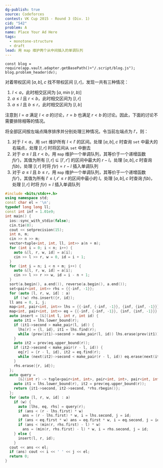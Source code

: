 ```yaml
---
dg-publish: true
source: Codeforces
contest: VK Cup 2015 - Round 3 (Div. 1)
cid: "542"
problem: A
name: Place Your Ad Here
tags:
  - monotone-structure
  - draft
lead: 用 map 维护两个从中间插入的单调队列
---
```

```dataviewjs
const blog = require(app.vault.adapter.getBasePath()+"/.script/blog.js");
blog.problem_header(dv);
```

对着带权区间 $[a,b], c$ 找不带权区间 $[l,r]$，发现一共有三种情况：
1. $l<a$，此时相交区间为 $[a,\min(r,b)]$
2. $a\le l$ 且 $r<b$，此时相交区间为 $[l,r]$
3. $a\le l$ 且 $b\le r$，此时相交区间为 $[l,b]$

注意到 $l=a$ 满足 $l<a$ 的讨论，$r=b$ 也满足 $r<b$ 的讨论。因此，下面的讨论不需要排除相等的情况。

将全部区间按左端点降序排序并分别处理三种情况。令当前左端点为 $l'$，则：
1. 对于 $l<a$，用 `set` 维护所有 $l<l'$ 的区间。处理 $[a,b],c$ 时查询 `set` 中最大的右端点，处理 $[l,r]$ 时将区间从 `set` 中删去
2. 对于 $a\le l$ 且 $r<b$，用 `map` 维护一个单调队列，其等价于一个递增函数 $f(r')$，其值为所有 $[l,r]\subseteq[l',r']$ 的区间中最大的 $r-l$。处理 $[a,b],c$ 时查询 $f(b)$，处理 $[l,r]$ 时将 $f(r)=r-l$ 插入单调队列
3. 对于 $a\le l$ 且 $b\le r$，用 `map` 维护一个单调队列，其等价于一个递增函数 $f(r')$，其值为所有 $l'\le l,r'\le r$ 的区间中最小的 $l$。处理 $[a,b],c$ 时查询 $f(b)$，处理 $[l,r]$ 时将 $f(r)=l$ 插入单调队列

```cpp
#include <bits/stdc++.h>
using namespace std;
const char el = '\n';
typedef long long ll;
const int inf = 1.01e9;
int main() {
  ios::sync_with_stdio(false);
  cin.tie(0);
  cout << setprecision(15);
  int n, m;
  cin >> n >> m;
  vector<tuple<int, int, ll, int>> a(n + m);
  for (int i = 0; i < n; i++) {
    auto &[l, r, w, id] = a[i];
    cin >> l >> r, w = 0, id = i + 1;
  }
  for (int i = n; i < n + m; i++) {
    auto &[l, r, w, id] = a[i];
    cin >> l >> r >> w, id = i - n + 1;
  }
  sort(a.begin(), a.end()), reverse(a.begin(), a.end());
  set<pair<int, int>> rhs = {{-inf, -1}};
  for (auto [l, r, w, id] : a)
    if (!w) rhs.insert({r, id});
  ll ans = 0, i, j;
  map<int, pair<int, int>> lhs = {{-inf, {-inf, -1}}, {inf, {inf, -1}}};
  map<int, pair<int, int>> eq = {{-inf, {-inf, -1}}, {inf, {inf, -1}}};
  auto insert = [&](int l, int r, int id) {
    auto it1 = lhs.lower_bound(r);
    if (it1->second > make_pair(l, id)) {
      lhs[r] = {l, id}, it1 = lhs.find(r);
      while (prev(it1)->second > make_pair(l, id)) lhs.erase(prev(it1));
    }
    auto it2 = prev(eq.upper_bound(r));
    if (it2->second < make_pair(r - l, id)) {
      eq[r] = {r - l, id}, it2 = eq.find(r);
      while (next(it2)->second < make_pair(r - l, id)) eq.erase(next(it2));
    }
    rhs.erase({r, id});
  };
  auto query =
      [&](int r) -> tuple<pair<int, int>, pair<int, int>, pair<int, int>> {
    auto it1 = lhs.lower_bound(r), it2 = prev(eq.upper_bound(r));
    return {it1->second, it2->second, *rhs.rbegin()};
  };
  for (auto [l, r, w, id] : a)
    if (w) {
      auto [lhs, eq, rhs] = query(r);
      if (ans < (r - lhs.first) * w)
        ans = (r - lhs.first) * w, i = lhs.second, j = id;
      if (ans < eq.first * w) ans = eq.first * w, i = eq.second, j = id;
      if (ans < (min(r, rhs.first) - l) * w)
        ans = (min(r, rhs.first) - l) * w, i = rhs.second, j = id;
    } else {
      insert(l, r, id);
    }
  cout << ans << el;
  if (ans) cout << i << ' ' << j << el;
  return 0;
}
```